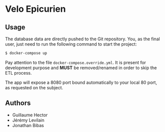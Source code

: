 # Velo Epicurien

## Usage

The database data are directly pushed to the Git repository. You, as the
final user, just need to run the following command to start the project:

```bash
$ docker-compose up
```

Pay attention to the file `docker-compose.override.yml`. It is present
for development purpose and **MUST** be removed/renamed in order to skip
the ETL process.

The app will expose a 8080 port bound automatically to your local 80 port,
as requested on the subject.

## Authors

- Guillaume Hector
- Jérémy Levilain
- Jonathan Bibas
